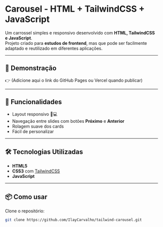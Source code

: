 # Carousel - HTML + TailwindCSS + JavaScript

Um carrossel simples e responsivo desenvolvido com **HTML, TailwindCSS e JavaScript**.  
Projeto criado para **estudos de frontend**, mas que pode ser facilmente adaptado e reutilizado em diferentes aplicações.

---

## 🚀 Demonstração
👉 (Adicione aqui o link do GitHub Pages ou Vercel quando publicar)

---

## 📌 Funcionalidades
- Layout responsivo 📱💻  
- Navegação entre slides com botões **Próximo** e **Anterior**  
- Rolagem suave dos cards  
- Fácil de personalizar 

---

## 🛠️ Tecnologias Utilizadas
- **HTML5**
- **CSS3** com [TailwindCSS](https://tailwindcss.com/)  
- **JavaScript**  

---

## 📦 Como usar
Clone o repositório:
```bash
git clone https://github.com/IlayCarvalho/tailwind-carousel.git
